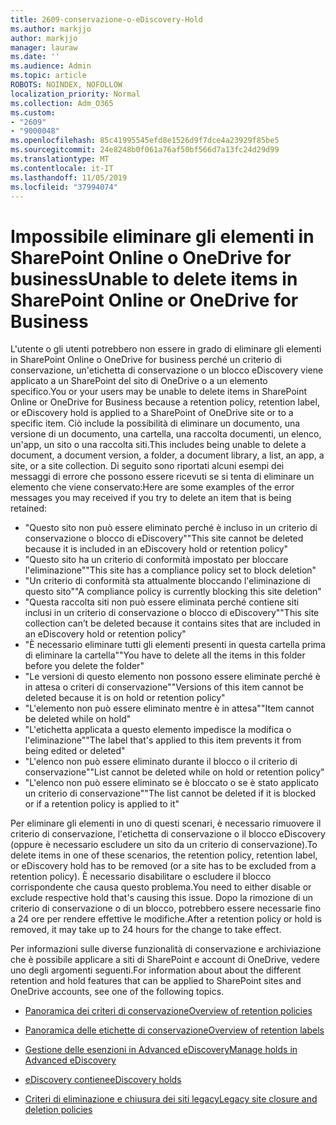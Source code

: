 ```yaml
---
title: 2609-conservazione-o-eDiscovery-Hold
ms.author: markjjo
author: markjjo
manager: lauraw
ms.date: ''
ms.audience: Admin
ms.topic: article
ROBOTS: NOINDEX, NOFOLLOW
localization_priority: Normal
ms.collection: Adm_O365
ms.custom:
- "2609"
- "9000048"
ms.openlocfilehash: 85c41995545efd8e1526d9f7dce4a23929f85be5
ms.sourcegitcommit: 24e8248b0f061a76af50bf566d7a13fc24d29d99
ms.translationtype: MT
ms.contentlocale: it-IT
ms.lasthandoff: 11/05/2019
ms.locfileid: "37994074"
---
```

# <a name="unable-to-delete-items-in-sharepoint-online-or-onedrive-for-business"></a><span data-ttu-id="1ae38-102">Impossibile eliminare gli elementi in SharePoint Online o OneDrive for business</span><span class="sxs-lookup"><span data-stu-id="1ae38-102">Unable to delete items in SharePoint Online or OneDrive for Business</span></span>

<span data-ttu-id="1ae38-103">L'utente o gli utenti potrebbero non essere in grado di eliminare gli elementi in SharePoint Online o OneDrive for business perché un criterio di conservazione, un'etichetta di conservazione o un blocco eDiscovery viene applicato a un SharePoint del sito di OneDrive o a un elemento specifico.</span><span class="sxs-lookup"><span data-stu-id="1ae38-103">You or your users may be unable to delete items in SharePoint Online or OneDrive for Business because a retention policy, retention label, or eDiscovery hold is applied to a SharePoint of OneDrive site or to a specific item.</span></span> <span data-ttu-id="1ae38-104">Ciò include la possibilità di eliminare un documento, una versione di un documento, una cartella, una raccolta documenti, un elenco, un'app, un sito o una raccolta siti.</span><span class="sxs-lookup"><span data-stu-id="1ae38-104">This includes being unable to delete a document, a document version, a folder, a document library, a list, an app, a site, or a site collection.</span></span> <span data-ttu-id="1ae38-105">Di seguito sono riportati alcuni esempi dei messaggi di errore che possono essere ricevuti se si tenta di eliminare un elemento che viene conservato:</span><span class="sxs-lookup"><span data-stu-id="1ae38-105">Here are some examples of the error messages you may received if you try to delete an item that is being retained:</span></span>

- <span data-ttu-id="1ae38-106">"Questo sito non può essere eliminato perché è incluso in un criterio di conservazione o blocco di eDiscovery"</span><span class="sxs-lookup"><span data-stu-id="1ae38-106">"This site cannot be deleted because it is included in an eDiscovery hold or retention policy"</span></span>
- <span data-ttu-id="1ae38-107">"Questo sito ha un criterio di conformità impostato per bloccare l'eliminazione"</span><span class="sxs-lookup"><span data-stu-id="1ae38-107">"This site has a compliance policy set to block deletion"</span></span>
- <span data-ttu-id="1ae38-108">"Un criterio di conformità sta attualmente bloccando l'eliminazione di questo sito"</span><span class="sxs-lookup"><span data-stu-id="1ae38-108">"A compliance policy is currently blocking this site deletion"</span></span>
- <span data-ttu-id="1ae38-109">"Questa raccolta siti non può essere eliminata perché contiene siti inclusi in un criterio di conservazione o blocco di eDiscovery"</span><span class="sxs-lookup"><span data-stu-id="1ae38-109">"This site collection can’t be deleted because it contains sites that are included in an eDiscovery hold or retention policy"</span></span>
- <span data-ttu-id="1ae38-110">"È necessario eliminare tutti gli elementi presenti in questa cartella prima di eliminare la cartella"</span><span class="sxs-lookup"><span data-stu-id="1ae38-110">"You have to delete all the items in this folder before you delete the folder"</span></span>
- <span data-ttu-id="1ae38-111">"Le versioni di questo elemento non possono essere eliminate perché è in attesa o criteri di conservazione"</span><span class="sxs-lookup"><span data-stu-id="1ae38-111">"Versions of this item cannot be deleted because it is on hold or retention policy"</span></span>
- <span data-ttu-id="1ae38-112">"L'elemento non può essere eliminato mentre è in attesa"</span><span class="sxs-lookup"><span data-stu-id="1ae38-112">"Item cannot be deleted while on hold"</span></span>
- <span data-ttu-id="1ae38-113">"L'etichetta applicata a questo elemento impedisce la modifica o l'eliminazione"</span><span class="sxs-lookup"><span data-stu-id="1ae38-113">"The label that's applied to this item prevents it from being edited or deleted"</span></span>
- <span data-ttu-id="1ae38-114">"L'elenco non può essere eliminato durante il blocco o il criterio di conservazione"</span><span class="sxs-lookup"><span data-stu-id="1ae38-114">"List cannot be deleted while on hold or retention policy"</span></span>
- <span data-ttu-id="1ae38-115">"L'elenco non può essere eliminato se è bloccato o se è stato applicato un criterio di conservazione"</span><span class="sxs-lookup"><span data-stu-id="1ae38-115">"The list cannot be deleted if it is blocked or if a retention policy is applied to it"</span></span>

<span data-ttu-id="1ae38-116">Per eliminare gli elementi in uno di questi scenari, è necessario rimuovere il criterio di conservazione, l'etichetta di conservazione o il blocco eDiscovery (oppure è necessario escludere un sito da un criterio di conservazione).</span><span class="sxs-lookup"><span data-stu-id="1ae38-116">To delete items in one of these scenarios, the retention policy, retention label, or eDiscovery hold has to be removed (or a site has to be excluded from a retention policy).</span></span> <span data-ttu-id="1ae38-117">È necessario disabilitare o escludere il blocco corrispondente che causa questo problema.</span><span class="sxs-lookup"><span data-stu-id="1ae38-117">You need to either disable or exclude respective hold that's causing this issue.</span></span> <span data-ttu-id="1ae38-118">Dopo la rimozione di un criterio di conservazione o di un blocco, potrebbero essere necessarie fino a 24 ore per rendere effettive le modifiche.</span><span class="sxs-lookup"><span data-stu-id="1ae38-118">After a retention policy or hold is removed, it may take up to 24 hours for the change to take effect.</span></span> 

<span data-ttu-id="1ae38-119">Per informazioni sulle diverse funzionalità di conservazione e archiviazione che è possibile applicare a siti di SharePoint e account di OneDrive, vedere uno degli argomenti seguenti.</span><span class="sxs-lookup"><span data-stu-id="1ae38-119">For information about about the different retention and hold features that can be applied to SharePoint sites and OneDrive accounts, see one of the following topics.</span></span>

- [<span data-ttu-id="1ae38-120">Panoramica dei criteri di conservazione</span><span class="sxs-lookup"><span data-stu-id="1ae38-120">Overview of retention policies</span></span>](https://docs.microsoft.com/microsoft-365/compliance/retention-policies)

- [<span data-ttu-id="1ae38-121">Panoramica delle etichette di conservazione</span><span class="sxs-lookup"><span data-stu-id="1ae38-121">Overview of retention labels</span></span>](https://docs.microsoft.com/microsoft-365/compliance/labels)

- [<span data-ttu-id="1ae38-122">Gestione delle esenzioni in Advanced eDiscovery</span><span class="sxs-lookup"><span data-stu-id="1ae38-122">Manage holds in Advanced eDiscovery</span></span>](https://docs.microsoft.com/microsoft-365/compliance/managing-holds)

- [<span data-ttu-id="1ae38-123">eDiscovery contiene</span><span class="sxs-lookup"><span data-stu-id="1ae38-123">eDiscovery holds</span></span>](https://docs.microsoft.com/microsoft-365/compliance/ediscovery-cases#step-4-place-content-locations-on-hold)

- [<span data-ttu-id="1ae38-124">Criteri di eliminazione e chiusura dei siti legacy</span><span class="sxs-lookup"><span data-stu-id="1ae38-124">Legacy site closure and deletion policies</span></span>](https://support.office.com/article/Use-policies-for-site-closure-and-deletion-A8280D82-27FD-48C5-9ADF-8A5431208BA5)
